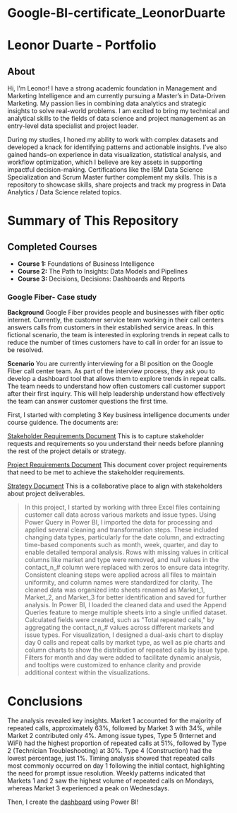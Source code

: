 # Google-BI-certificate_LeonorDuarte
# Leonor Duarte - Portfolio
## About
Hi, I’m Leonor! I have a strong academic foundation in Management and Marketing Intelligence and am currently pursuing a Master’s in Data-Driven Marketing. My passion lies in combining data analytics and strategic insights to solve real-world problems. I am excited to bring my technical and analytical skills to the fields of data science and project management as an entry-level data specialist and project leader.

During my studies, I honed my ability to work with complex datasets and developed a knack for identifying patterns and actionable insights. I’ve also gained hands-on experience in data visualization, statistical analysis, and workflow optimization, which I believe are key assets in supporting impactful decision-making. Certifications like the IBM Data Science Specialization and Scrum Master further complement my skills.
This is a repository to showcase skills, share projects and track my progress in Data Analytics / Data Science related topics.

# Summary of This Repository
## Completed Courses 
- **Course 1:** Foundations of Business Intelligence
- **Course 2:** The Path to Insights: Data Models and Pipelines
- **Course 3:** Decisions, Decisions: Dashboards and Reports

### Google Fiber- Case study

**Background** Google Fiber provides people and businesses with fiber optic internet. Currently, the customer service team working in their call centers answers calls from customers in their established service areas. In this fictional scenario, the team is interested in exploring trends in repeat calls to reduce the number of times customers have to call in order for an issue to be resolved.

**Scenario** You are currently interviewing for a BI position on the Google Fiber call center team. As part of the interview process, they ask you to develop a dashboard tool that allows them to explore trends in repeat calls. The team needs to understand how often customers call customer support after their first inquiry. This will help leadership understand how effectively the team can answer customer questions the first time.

First, I started with completing 3 Key business intelligence documents under course guidence. The documents are:

[Stakeholder Requirements Document](https://github.com/leonorduarte/Google-BI-certificate_LeonorDuarte/blob/main/Google_Fiber_Stakeholder-Requirements-Document_LD.pdf) This is to capture stakeholder requests and requirements so you understand their needs before planning the rest of the project details or strategy.

[Project Requirements Document](https://github.com/leonorduarte/Google-BI-certificate_LeonorDuarte/blob/main/Google_Fiber_Project-Requirements-Document_LD.pdf) This document cover project requirements that need to be met to achieve the stakeholder requirements.

[Strategy Document](https://github.com/leonorduarte/Google-BI-certificate_LeonorDuarte/blob/main/Google_FiberStrategy-Document_LD.pdf) This is a collaborative place to align with stakeholders about project deliverables. 

> In this project, I started by working with three Excel files containing customer call data across various markets and issue types. Using Power Query in Power BI, I imported the data for processing and applied several cleaning and transformation steps. These included changing data types, particularly for the date column, and extracting time-based components such as month, week, quarter, and day to enable detailed temporal analysis. Rows with missing values in critical columns like market and type were removed, and null values in the contact_n_# column were replaced with zeros to ensure data integrity. Consistent cleaning steps were applied across all files to maintain uniformity, and column names were standardized for clarity. The cleaned data was organized into sheets renamed as Market_1, Market_2, and Market_3 for better identification and saved for further analysis. In Power BI, I loaded the cleaned data and used the Append Queries feature to merge multiple sheets into a single unified dataset. Calculated fields were created, such as "Total repeated calls," by aggregating the contact_n_# values across different markets and issue types. For visualization, I designed a dual-axis chart to display day 0 calls and repeat calls by market type, as well as pie charts and column charts to show the distribution of repeated calls by issue type. Filters for month and day were added to facilitate dynamic analysis, and tooltips were customized to enhance clarity and provide additional context within the visualizations.

# Conclusions
The analysis revealed key insights. Market 1 accounted for the majority of repeated calls, approximately 63%, followed by Market 3 with 34%, while Market 2 contributed only 4%. Among issue types, Type 5 (Internet and WiFi) had the highest proportion of repeated calls at 51%, followed by Type 2 (Technician Troubleshooting) at 30%. Type 4 (Construction) had the lowest percentage, just 1%. Timing analysis showed that repeated calls most commonly occurred on day 1 following the initial contact, highlighting the need for prompt issue resolution. Weekly patterns indicated that Markets 1 and 2 saw the highest volume of repeated calls on Mondays, whereas Market 3 experienced a peak on Wednesdays.

Then, I create the [dashboard](https://github.com/leonorduarte/Google-BI-certificate_LeonorDuarte/blob/main/Google%20Fiber%20Call%20Resolution%20Optimization%20Dashboard%20(1).pdf) using Power BI!




